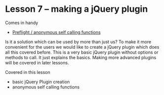 # Lesson 7 – making a jQuery plugin

Comes in handy
- [Preflight / anonymous self calling functions](https://github.com/mulithemuli/jquery-tutorial#anonymous-self-calling-functions)

Is it a solution which can be used by more than just us? To make it more convenient for the users we would like to create a jQuery plugin which does all this covered before.
This is a very basic jQuery plugin without options or methods to call. It just explains the basics. Making more advanced plugins will be covered in later lessons.

Covered in this lesson
- basic jQuery Plugin creation
- anonymous self calling functions
